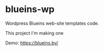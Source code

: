 # blueins-wp
Wordpress Blueins web-site templates code.

This project I'm making one

Demo: https://blueins.by/

